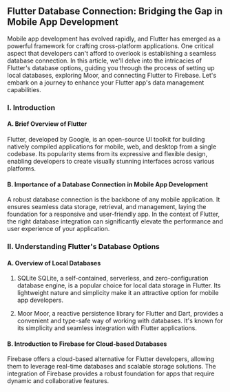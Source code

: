 ## Flutter Database Connection: Bridging the Gap in Mobile App Development

Mobile app development has evolved rapidly, and Flutter has emerged as a powerful framework for crafting cross-platform applications. One critical aspect that developers can't afford to overlook is establishing a seamless database connection. In this article, we'll delve into the intricacies of Flutter's database options, guiding you through the process of setting up local databases, exploring Moor, and connecting Flutter to Firebase. Let's embark on a journey to enhance your Flutter app's data management capabilities.

### I. Introduction
#### A. Brief Overview of Flutter
Flutter, developed by Google, is an open-source UI toolkit for building natively compiled applications for mobile, web, and desktop from a single codebase. Its popularity stems from its expressive and flexible design, enabling developers to create visually stunning interfaces across various platforms.

#### B. Importance of a Database Connection in Mobile App Development
A robust database connection is the backbone of any mobile application. It ensures seamless data storage, retrieval, and management, laying the foundation for a responsive and user-friendly app. In the context of Flutter, the right database integration can significantly elevate the performance and user experience of your application.

### II. Understanding Flutter's Database Options
#### A. Overview of Local Databases
1. SQLite
SQLite, a self-contained, serverless, and zero-configuration database engine, is a popular choice for local data storage in Flutter. Its lightweight nature and simplicity make it an attractive option for mobile app developers.

2. Moor
Moor, a reactive persistence library for Flutter and Dart, provides a convenient and type-safe way of working with databases. It's known for its simplicity and seamless integration with Flutter applications.

#### B. Introduction to Firebase for Cloud-based Databases
Firebase offers a cloud-based alternative for Flutter developers, allowing them to leverage real-time databases and scalable storage solutions. The integration of Firebase provides a robust foundation for apps that require dynamic and collaborative features.
